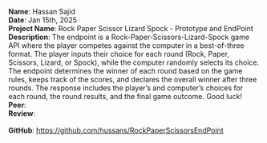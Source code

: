 **Name**: Hassan Sajid
<br/>
**Date**: Jan 15th, 2025
<br/>
**Project Name**: Rock Paper Scissor Lizard Spock - Prototype and EndPoint
<br/>
**Description**: The endpoint is a Rock-Paper-Scissors-Lizard-Spock game API where the player competes against the computer in a best-of-three format. The player inputs their choice for each round (Rock, Paper, Scissors, Lizard, or Spock), while the computer randomly selects its choice. The endpoint determines the winner of each round based on the game rules, keeps track of the scores, and declares the overall winner after three rounds. The response includes the player’s and computer’s choices for each round, the round results, and the final game outcome. Good luck!
<br/>
**Peer**:
<br/>
**Review**:
<br/>
<br/>
**GitHub**: https://github.com/hussans/RockPaperScissorsEndPoint

